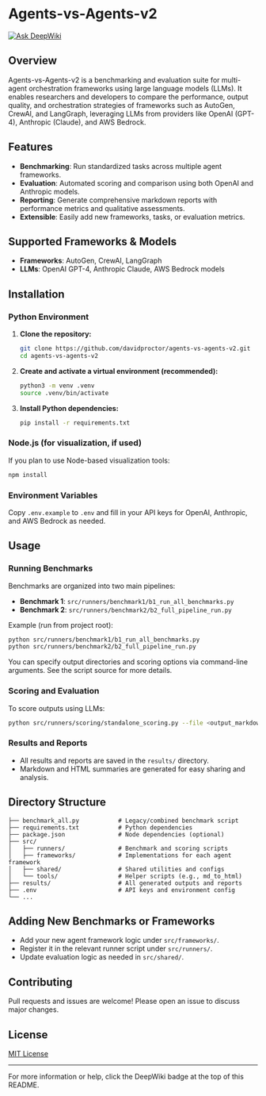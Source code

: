 # Agents-vs-Agents-v2
[![Ask DeepWiki](https://deepwiki.com/badge.svg)](https://deepwiki.com/dp-pcs/agents-vs-agents)

## Overview

Agents-vs-Agents-v2 is a benchmarking and evaluation suite for multi-agent orchestration frameworks using large language models (LLMs). It enables researchers and developers to compare the performance, output quality, and orchestration strategies of frameworks such as AutoGen, CrewAI, and LangGraph, leveraging LLMs from providers like OpenAI (GPT-4), Anthropic (Claude), and AWS Bedrock.

## Features
- **Benchmarking**: Run standardized tasks across multiple agent frameworks.
- **Evaluation**: Automated scoring and comparison using both OpenAI and Anthropic models.
- **Reporting**: Generate comprehensive markdown reports with performance metrics and qualitative assessments.
- **Extensible**: Easily add new frameworks, tasks, or evaluation metrics.

## Supported Frameworks & Models
- **Frameworks**: AutoGen, CrewAI, LangGraph
- **LLMs**: OpenAI GPT-4, Anthropic Claude, AWS Bedrock models

## Installation

### Python Environment
1. **Clone the repository:**
   ```bash
   git clone https://github.com/davidproctor/agents-vs-agents-v2.git
   cd agents-vs-agents-v2
   ```
2. **Create and activate a virtual environment (recommended):**
   ```bash
   python3 -m venv .venv
   source .venv/bin/activate
   ```
3. **Install Python dependencies:**
   ```bash
   pip install -r requirements.txt
   ```

### Node.js (for visualization, if used)
If you plan to use Node-based visualization tools:
   ```bash
   npm install
   ```

### Environment Variables
Copy `.env.example` to `.env` and fill in your API keys for OpenAI, Anthropic, and AWS Bedrock as needed.

## Usage

### Running Benchmarks
Benchmarks are organized into two main pipelines:
- **Benchmark 1**: `src/runners/benchmark1/b1_run_all_benchmarks.py`
- **Benchmark 2**: `src/runners/benchmark2/b2_full_pipeline_run.py`

Example (run from project root):
```bash
python src/runners/benchmark1/b1_run_all_benchmarks.py
python src/runners/benchmark2/b2_full_pipeline_run.py
```

You can specify output directories and scoring options via command-line arguments. See the script source for more details.

### Scoring and Evaluation
To score outputs using LLMs:
```bash
python src/runners/scoring/standalone_scoring.py --file <output_markdown_file>
```

### Results and Reports
- All results and reports are saved in the `results/` directory.
- Markdown and HTML summaries are generated for easy sharing and analysis.

## Directory Structure
```
├── benchmark_all.py           # Legacy/combined benchmark script
├── requirements.txt           # Python dependencies
├── package.json               # Node dependencies (optional)
├── src/
│   ├── runners/               # Benchmark and scoring scripts
│   ├── frameworks/            # Implementations for each agent framework
│   ├── shared/                # Shared utilities and configs
│   └── tools/                 # Helper scripts (e.g., md_to_html)
├── results/                   # All generated outputs and reports
├── .env                       # API keys and environment config
└── ...
```

## Adding New Benchmarks or Frameworks
- Add your new agent framework logic under `src/frameworks/`.
- Register it in the relevant runner script under `src/runners/`.
- Update evaluation logic as needed in `src/shared/`.

## Contributing
Pull requests and issues are welcome! Please open an issue to discuss major changes.

## License
[MIT License](LICENSE)

---
For more information or help, click the DeepWiki badge at the top of this README.